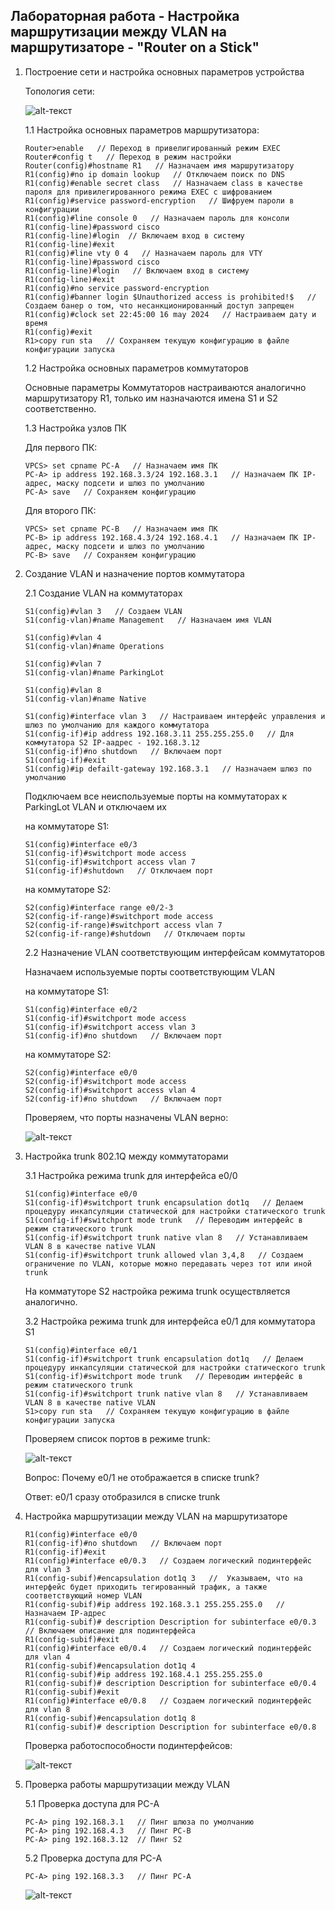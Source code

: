 ## Лабораторная работа - Настройка маршрутизации между VLAN на маршрутизаторе - "Router on a Stick"

1. Построение сети и настройка основных параметров устройства
    
    Топология сети:

    ![alt-текст](https://github.com/Galo9/HW_Network_engineer/blob/main/HW-1/HW1_topology.PNG)
    
    1.1 Настройка основных параметров маршрутизатора:

    ```
    Router>enable   // Переход в привелигированный режим EXEC
    Router#config t   // Переход в режим настройки
    Router(config)#hostname R1   // Назначаем имя маршрутизатору
    R1(config)#no ip domain lookup   // Отключаем поиск по DNS
    R1(config)#enable secret class   // Назначаем class в качестве пароля для привилегированного режима EXEC с шифрованием
    R1(config)#service password-encryption   // Шифруем пароли в конфигурации
    R1(config)#line console 0   // Назначаем пароль для консоли
    R1(config-line)#password cisco
    R1(config-line)#login  // Включаем вход в систему
    R1(config-line)#exit
    R1(config)#line vty 0 4   // Назначаем пароль для VTY
    R1(config-line)#password cisco
    R1(config-line)#login   // Включаем вход в систему
    R1(config-line)#exit
    R1(config)#no service password-encryption
    R1(config)#banner login $Unauthorized access is prohibited!$   // Создаем банер о том, что несанкционированный доступ запрещен
    R1(config)#clock set 22:45:00 16 may 2024   // Настраиваем дату и время
    R1(config)#exit
    R1>copy run sta   // Сохраняем текущую конфигурацию в файле конфигурации запуска
    ```
    
    1.2 Настройка основных параметров коммутаторов
    
    Основные параметры Коммутаторов настраиваются аналогично маршрутизатору R1, только им назначаются имена S1 и S2 соответственно.    

    1.3 Настройка узлов ПК

    Для первого ПК:
    ```
    VPCS> set cpname PC-A   // Назначаем имя ПК
    PC-A> ip address 192.168.3.3/24 192.168.3.1   // Назначаем ПК IP-адрес, маску подсети и шлюз по умолчанию
    PC-A> save   // Сохраняем конфигурацию
    ```
    Для второго ПК:
    ```
    VPCS> set cpname PC-B   // Назначаем имя ПК
    PC-B> ip address 192.168.4.3/24 192.168.4.1   // Назначаем ПК IP-адрес, маску подсети и шлюз по умолчанию
    PC-B> save   // Сохраняем конфигурацию
    ```


2. Создание VLAN и назначение портов коммутатора
    
    2.1 Создание VLAN на коммутаторах

    ```
    S1(config)#vlan 3   // Создаем VLAN
    S1(config-vlan)#name Management   // Назначаем имя VLAN

    S1(config)#vlan 4
    S1(config-vlan)#name Operations

    S1(config)#vlan 7
    S1(config-vlan)#name ParkingLot

    S1(config)#vlan 8
    S1(config-vlan)#name Native

    S1(config)#interface vlan 3   // Настраиваем интерфейс управления и шлюз по умолчанию для каждого коммутатора
    S1(config-if)#ip address 192.168.3.11 255.255.255.0   // Для коммутатора S2 IP-аадрес - 192.168.3.12
    S1(config-if)#no shutdown   // Включаем порт
    S1(config-if)#exit
    S1(config)#ip defailt-gateway 192.168.3.1   // Назначаем шлюз по умолчанию
    ```
    
    Подключаем все неиспользуемые порты на коммутаторах к ParkingLot VLAN и отключаем их
    
    на коммутаторе S1:
    ```
    S1(config)#interface e0/3 
    S1(config-if)#switchport mode access
    S1(config-if)#switchport access vlan 7
    S1(config-if)#shutdown   // Отключаем порт
    ```
    на коммутаторе S2:
    ```
    S2(config)#interface range e0/2-3
    S2(config-if-range)#switchport mode access
    S2(config-if-range)#switchport access vlan 7
    S2(config-if-range)#shutdown   // Отключаем порты
    ```

    2.2 Назначение VLAN соответствующим интерфейсам коммутаторов
    
    Назначаем используемые порты соответствующим VLAN

    на коммутаторе S1:
    ```
    S1(config)#interface e0/2
    S1(config-if)#switchport mode access
    S1(config-if)#switchport access vlan 3 
    S1(config-if)#no shutdown   // Включаем порт

    ```
    на коммутаторе S2:
    ```
    S2(config)#interface e0/0
    S2(config-if)#switchport mode access
    S2(config-if)#switchport access vlan 4 
    S2(config-if)#no shutdown   // Включаем порт
    ```
    
    Проверяем, что порты назначены VLAN верно:

    ![alt-текст](https://github.com/Galo9/HW_Network_engineer/blob/main/HW-1/HW1_trunk.PNG)


3. Настройка trunk 802.1Q между коммутаторами

    3.1 Настройка режима trunk для интерфейса е0/0

    ```
    S1(config)#interface e0/0
    S1(config-if)#switchport trunk encapsulation dot1q   // Делаем процедуру инкапсуляции статической для настройки статического trunk 
    S1(config-if)#switchport mode trunk   // Переводим интерфейс в режим статического trunk
    S1(config-if)#switchport trunk native vlan 8   // Устанавливаем VLAN 8 в качестве native VLAN
    S1(config-if)#switchport trunk allowed vlan 3,4,8   // Создаем ограничение по VLAN, которые можно передавать через тот или иной trunk

    ```
    На комматуторе S2 настройка режима trunk осуществляется аналогично.

    3.2 Настройка режима trunk для интерфейса е0/1 для коммутатора S1

    ```
    S1(config)#interface e0/1
    S1(config-if)#switchport trunk encapsulation dot1q   // Делаем процедуру инкапсуляции статической для настройки статического trunk 
    S1(config-if)#switchport mode trunk   // Переводим интерфейс в режим статического trunk
    S1(config-if)#switchport trunk native vlan 8   // Устанавливаем VLAN 8 в качестве native VLAN
    S1>copy run sta   // Сохраняем текущую конфигурацию в файле конфигурации запуска
    ```

    Проверяем список портов в режиме trunk:

    ![alt-текст](https://github.com/Galo9/HW_Network_engineer/blob/main/HW-1/HW1_trunk.PNG)

    Вопрос: Почему e0/1 не отображается в списке trunk?
    
    Ответ: e0/1 сразу отобразился в списке trunk


4. Настройка маршрутизации между VLAN на маршрутизаторе

    ```
    R1(config)#interface e0/0
    R1(config-if)#no shutdown   // Включаем порт
    R1(config-if)#exit
    R1(config)#interface e0/0.3   // Создаем логический подинтерфейс для vlan 3
    R1(config-subif)#encapsulation dot1q 3   //  Указываем, что на интерфейс будет приходить тегированный трафик, а также соответствующий номер VLAN
    R1(config-subif)#ip address 192.168.3.1 255.255.255.0   // Назначаем IP-адрес 
    R1(config-subif)# description Description for subinterface e0/0.3   // Включаем описание для подинтерфейса
    R1(config-subif)#exit
    R1(config)#interface e0/0.4   // Создаем логический подинтерфейс для vlan 4
    R1(config-subif)#encapsulation dot1q 4
    R1(config-subif)#ip address 192.168.4.1 255.255.255.0    
    R1(config-subif)# description Description for subinterface e0/0.4   
    R1(config-subif)#exit
    R1(config)#interface e0/0.8   // Создаем логический подинтерфейс для vlan 8
    R1(config-subif)#encapsulation dot1q 8
    R1(config-subif)# description Description for subinterface e0/0.8 
    ```
    Проверка работоспособности подинтерфейсов:

    ![alt-текст](https://github.com/Galo9/HW_Network_engineer/blob/main/HW-1/HW1_interfaces.PNG)


5. Проверка работы маршрутизации между VLAN

    5.1 Проверка доступа для PC-A
    ```
    PC-A> ping 192.168.3.1   // Пинг шлюза по умолчанию
    PC-A> ping 192.168.4.3   // Пинг PC-B
    PC-A> ping 192.168.3.12  // Пинг S2
    ```

    5.2 Проверка доступа для PC-A
    ```
    PC-A> ping 192.168.3.3   // Пинг PC-A
    ```
    ![alt-текст]()